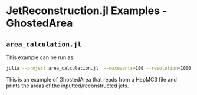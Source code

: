 # JetReconstruction.jl Examples - GhostedArea

## `area_calculation.jl`

This example can be run as:

```sh
julia --project area_calculation.jl  --maxevents=100 --resolution=1000  --algorithm=Kt --data-file=../../test/data/ghosted_area_example.hepmc.zst
```

This is an example of GhostedArea that reads from a HepMC3 file
and prints the areas of the inputted/reconstructed jets.